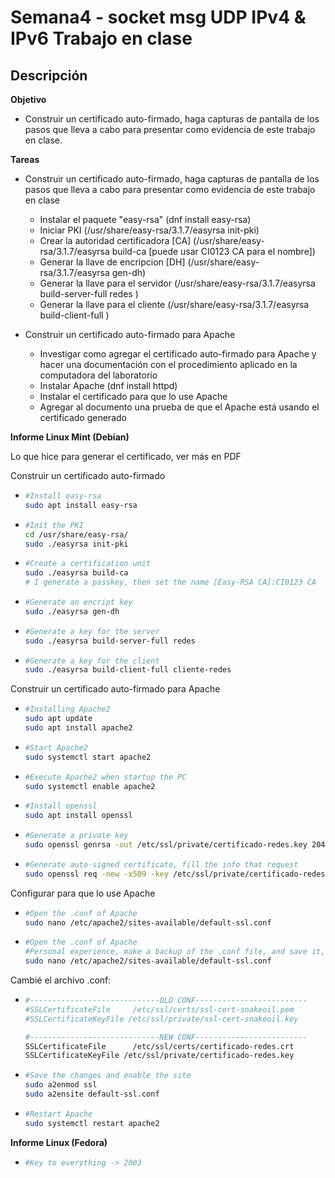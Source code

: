 # Semana4 - socket msg UDP IPv4 & IPv6 Trabajo en clase

## Descripción
**Objetivo**

- Construir un certificado auto-firmado, haga capturas de pantalla de los pasos que lleva a cabo para presentar como evidencia de este trabajo en clase.

**Tareas**

- Construir un certificado auto-firmado, haga capturas de pantalla de los pasos que lleva a cabo para presentar como evidencia de este trabajo en clase

  - Instalar el paquete "easy-rsa" (dnf install easy-rsa)
  - Iniciar PKI (/usr/share/easy-rsa/3.1.7/easyrsa init-pki)
  - Crear la autoridad certificadora [CA] (/usr/share/easy-rsa/3.1.7/easyrsa build-ca [puede usar CI0123 CA para el nombre])
  - Generar la llave de encripcion [DH] (/usr/share/easy-rsa/3.1.7/easyrsa gen-dh)
  - Generar la llave para el servidor (/usr/share/easy-rsa/3.1.7/easyrsa build-server-full redes )
  - Generar la llave para el cliente (/usr/share/easy-rsa/3.1.7/easyrsa build-client-full )

- Construir un certificado auto-firmado para Apache

  - Investigar como agregar el certificado auto-firmado para Apache y hacer una documentación con el procedimiento aplicado en la computadora del laboratorio
  - Instalar Apache (dnf install httpd)
  - Instalar el certificado para que lo use Apache
  - Agregar al documento una prueba de que el Apache está usando el certificado generado

**Informe Linux Mint (Debian)**

Lo que hice para generar el certificado, ver más en PDF

Construir un certificado auto-firmado

-   ```bash
    #Install easy-rsa
    sudo apt install easy-rsa
    ```

-   ```bash
    #Init the PKI
    cd /usr/share/easy-rsa/
    sudo ./easyrsa init-pki
    ```

-   ```bash
    #Create a certification unit
    sudo ./easyrsa build-ca
    # I generate a passkey, then set the name [Easy-RSA CA]:CI0123 CA
    ```

-   ```bash
    #Generate an encript key
    sudo ./easyrsa gen-dh
    ```

-   ```bash
    #Generate a key for the server
    sudo ./easyrsa build-server-full redes
    ```

-   ```bash
    #Generate a key for the client
    sudo ./easyrsa build-client-full cliente-redes
    ```

Construir un certificado auto-firmado para Apache

-   ```bash
    #Installing Apache2
    sudo apt update
    sudo apt install apache2
    ```

-   ```bash
    #Start Apache2
    sudo systemctl start apache2
    ```

-   ```bash
    #Execute Apache2 when startup the PC
    sudo systemctl enable apache2
    ```

-   ```bash
    #Install openssl
    sudo apt install openssl
    ```

-   ```bash
    #Generate a private key
    sudo openssl genrsa -out /etc/ssl/private/certificado-redes.key 2048
    ```

-   ```bash
    #Generate auto-signed certificate, fill the info that request
    sudo openssl req -new -x509 -key /etc/ssl/private/certificado-redes.key -out /etc/ssl/certs/certificado-redes.crt -days 365
    ```

Configurar para que lo use Apache

-   ```bash
    #Open the .conf of Apache
    sudo nano /etc/apache2/sites-available/default-ssl.conf
    ```

-   ```bash
    #Open the .conf of Apache
    #Personal experience, make a backup of the .conf file, and save it, will be useful on the future
    sudo nano /etc/apache2/sites-available/default-ssl.conf
    ```

Cambié el archivo .conf:

-   ```bash
    #-----------------------------OLD CONF-------------------------
    #SSLCertificateFile     /etc/ssl/certs/ssl-cert-snakeoil.pem
    #SSLCertificateKeyFile /etc/ssl/private/ssl-cert-snakeoil.key

    #-----------------------------NEW CONF-------------------------
    SSLCertificateFile      /etc/ssl/certs/certificado-redes.crt
    SSLCertificateKeyFile /etc/ssl/private/certificado-redes.key
    ```

-   ```bash
    #Save the changes and enable the site
    sudo a2enmod ssl
    sudo a2ensite default-ssl.conf
    ```

-   ```bash
    #Restart Apache
    sudo systemctl restart apache2
    ```

**Informe Linux (Fedora)**


-   ```bash
    #Key to everything -> 2003
    ```
